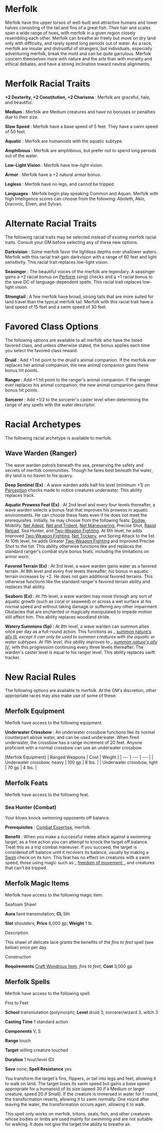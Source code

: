 # Merfolk

Merfolk have the upper torsos of well-built and attractive humans and lower halves consisting of the tail and fins of a great fish. Their hair and scales span a wide range of hues, with merfolk in a given region closely resembling each other. Merfolk can breathe air freely but move on dry land only with difficulty, and rarely spend long periods out of water. As a race, merfolk are insular and distrustful of strangers, but individuals, especially adventuring merfolk, break the mold and can be quite garrulous. Merfolk concern themselves more with nature and the arts than with morality and ethical debates, and have a strong inclination toward neutral alignments.

# Merfolk Racial Traits

**+2 Dexterity, +2 Constitution, +2 Charisma** : Merfolk are graceful, hale, and beautiful.

**Medium** : Merfolk are Medium creatures and have no bonuses or penalties due to their size.

**Slow Speed** : Merfolk have a base speed of 5 feet. They have a swim speed of 50 feet.

**Aquatic** : Merfolk are humanoids with the aquatic subtype.

**Amphibious** : Merfolk are amphibious, but prefer not to spend long periods out of the water.

**Low-Light Vision** : Merfolk have low-light vision.

**Armor** : Merfolk have a +2 natural armor bonus.

**Legless** : Merfolk have no legs, and cannot be tripped.

**Languages** : Merfolk begin play speaking Common and Aquan. Merfolk with high Intelligence scores can choose from the following: Aboleth, Aklo, Draconic, Elven, and Sylvan.

# Alternate Racial Traits

The following racial traits may be selected instead of existing merfolk racial traits. Consult your GM before selecting any of these new options.

**Darkvision** : Some merfolk favor the lightless depths over shallower waters. Merfolk with this racial trait gain darkvision with a range of 60 feet and light sensitivity. This racial trait replaces low-light vision.

**Seasinger** : The beautiful voices of the merfolk are legendary. A seasinger gains a +2 racial bonus on [Perform](skills/perform.md#_perform) (sing) checks and a +1 racial bonus to the save DC of language-dependent spells. This racial trait replaces low-light vision.

**Strongtail** : A few merfolk have broad, strong tails that are more suited for land travel than the typical merfolk tail. Merfolk with this racial trait have a land speed of 15 feet and a swim speed of 30 feet.

# Favored Class Options

The following options are available to all merfolk who have the listed favored class, and unless otherwise stated, the bonus applies each time you select the favored class reward.

**Druid** : Add +1 hit point to the druid's animal companion. If the merfolk ever replaces her animal companion, the new animal companion gains these bonus hit points.

**Ranger** : Add +1 hit point to the ranger's animal companion. If the ranger ever replaces his animal companion, the new animal companion gains these bonus hit points.

**Sorcerer** : Add +1/2 to the sorcerer's caster level when determining the range of any spells with the water descriptor.

# Racial Archetypes

The following racial archetype is available to merfolk.

## Wave Warden (Ranger)

The wave warden patrols beneath the sea, preserving the safety and secrets of merfolk communities. Though he fares best beneath the water, dry land is no haven to his quarry.

**Deep Sentinel (Ex)** : A wave warden adds half his level (minimum +1) on [Perception](skills/perception.md#_perception) checks made to notice creatures underwater. This ability replaces track.

**Aquatic Prowess Feat (Ex)** : At 2nd level and every four levels thereafter, a wave warden selects a bonus feat that improves his prowess in aquatic environments. He can choose these feats even if he does not meet the prerequisites. Initially, he may choose from the following feats: [Dodge](feats.md#_dodge), Mobility, [Net Adept](ultimateCombat/ultimateCombatFeats.md#_net-adept), [Net and Trident](ultimateCombat/ultimateCombatFeats.md#_net-and-trident), [Net Maneuvering](ultimateCombat/ultimateCombatFeats.md#_net-maneuvering), Precise Shot, [Rapid Reload](ultimateCombat/ultimateCombatFeats.md#_rapid-reload), Sea Hunter, and [Two-Weapon Fighting](feats.md#_two-weapon-fighting). At 6th level, he adds Improved [Two-Weapon Fighting](feats.md#_two-weapon-fighting), [Net Trickery](ultimateCombat/ultimateCombatFeats.md#_net-trickery), and Spring Attack to the list. At 10th level, he adds Greater [Two-Weapon Fighting](feats.md#_two-weapon-fighting) and Improved Precise Shot to the list. This ability otherwise functions like and replaces the standard ranger's combat style bonus feats, including the limitations on armor worn.

**Favored Terrain (Ex)** : At 3rd level, a wave warden gains water as a favored terrain. At 8th level and every five levels thereafter, his bonus in aquatic terrain increases by +2. He does not gain additional favored terrains. This otherwise functions like the standard ranger's favored terrain ability and replaces that ability.

**Seaborn (Ex)** : At 7th level, a wave warden may move through any sort of aquatic growth (such as coral or seaweed) or across a wet surface at his normal speed and without taking damage or suffering any other impairment. Obstacles that are enchanted or magically manipulated to impede motion still affect him. This ability replaces woodland stride.

**Watery Summons (Sp)** : At 8th level, a wave warden can summon allies once per day as a full-round action. This functions as _ [summon nature's ally III](spells/summonNatureSAlly.md#_summon-nature-s-ally-iii)_, except it can only be used to summon creatures with the aquatic or water subtypes. At 11th level, this ability improves to _ [summon nature's ally IV](spells/summonNatureSAlly.md#_summon-nature-s-ally-iv)_, with this progression continuing every three levels thereafter. The warden's caster level is equal to his ranger level. This ability replaces swift tracker.

# New Racial Rules

The following options are available to merfolk. At the GM's discretion, other appropriate races may also make use of some of these.

## Merfolk Equipment

Merfolk have access to the following equipment.

**Underwater Crossbow** : An underwater crossbow functions like its normal counterpart above water, and can be used underwater. When fired underwater, the crossbow has a range increment of 20 feet. Anyone proficient with a normal crossbow can use an underwater crossbow.

[Merfolk Equipment]
| Ranged Weapons | Cost | Weight |
| --- | --- | --- |
| Underwater crossbow, heavy | 100 gp | 8 lbs. |
| Underwater crossbow, light | 70 gp | 4 lbs. |

## Merfolk Feats

Merfolk have access to the following feat.

### Sea Hunter (Combat)

Your blows knock swimming opponents off balance.

**Prerequisites** : [Combat Expertise](feats.md#_combat-expertise), merfolk.

**Benefit** : When you make a successful melee attack against a swimming target, as a free action you can attempt to knock the target off balance. Treat this as a trip combat maneuver. If you succeed, the target is considered off balance until it recovers its balance, usually by making a [Swim](skills/swim.md#_swim) check on its turn. This feat has no effect on creatures with a swim speed, those using magic such as _ [freedom of movement](spells/freedomOfMovement.md#_freedom-of-movement)_, and creatures that can't be tripped.

## Merfolk Magic Items

Merfolk have access to the following magic item.

Seafoam Shawl

**Aura** faint transmutation; **CL** 5th

**Slot** shoulders; **Price** 6,000 gp; **Weight** 1 lb.

Description

This shawl of delicate lace grants the benefits of the _fins to feet_ spell (see below) once per day.

Construction

**Requirements** [Craft Wondrous Item](feats.md#_craft-wondrous-item), _fins to feet_; **Cost** 3,000 gp

## Merfolk Spells

Merfolk have access to the following spell.

Fins to Feet

**School** transmutation (polymorph); **Level** druid 3, sorcerer/wizard 3, witch 3

**Casting Time** 1 standard action

**Components** V, S

**Range** touch

**Target** willing creature touched

**Duration** 1 hour/level (D)

**Save** none; **Spell Resistance** yes

You transform the target's fins, flippers, or tail into legs and feet, allowing it to walk on land. The target loses its swim speed but gains a base speed appropriate for a humanoid of its size (speed 30 if a Medium or larger creature, speed 20 if Small). If the creature is immersed in water for 1 round, the transformation reverts, allowing it to swim normally. One round after leaving the water, the transformation occurs again, allowing it to walk.

This spell only works on merfolk, tritons, seals, fish, and other creatures whose bodies or limbs are used mainly for swimming and are not suitable for walking. It does not give the target the ability to breathe air.

